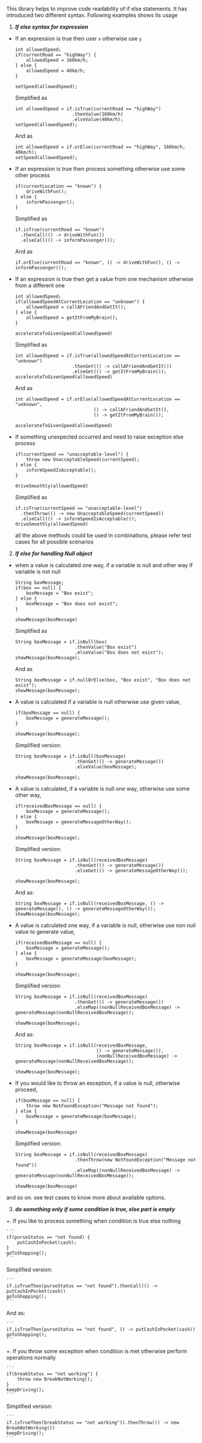 This library helps to improve code readability of if else statements. It has introduced two different syntax. Following
examples shows its usage


1. __*If else syntax for expression*__

+ If an expression is true then user `x` otherwise use `y`
    ```
    int allowedSpeed;
    if(currentRoad == "highWay") {
        allowedSpeed = 160km/h;
    } else {
        allowedSpeed = 40km/h;    
    }
    
    setSpeed(allowedSpeed);
    ```
    
    Simplified as
    ```
    int allowedSpeed = if.isTrue(currentRoad == "highWay")
                         .thenValue(160km/h)
                         .elseValue(40km/h);
    setSpeed(allowedSpeed);
    ```
    And as
    ```
    int allowedSpeed = if.orElse(currentRoad == "highWay", 160km/h, 40km/h);
    setSpeed(allowedSpeed);
    ```

+ If an expression is true then process something otherwise use some other process
    ```
    if(currentLocation == "known") {
        driveWithFun();
    } else {
        informPassenger();    
    }
    ```
    
    Simplified as
    ```
    if.isTrue(currentRoad == "known")
      .thenCall(() -> driveWithFun())
      .elseCall(() -> informPassenger());
    ```

    And as
    ```
    if.orElse(currentRoad == "known", () -> driveWithFun(), () -> informPassenger());
    ```

+ If an expression is true then get a value from one mechanism otherwise from a different one 
    ```
    int allowedSpeed;
    if(allowedSpeedAtCurrentLocation == "unknown") {
        allowedSpeed = callAFriendAndGetIt();
    } else {
        allowedSpeed = getItFromMyBrain();
    }
    
    accelerateToGivenSpeed(allowedSpeed)
    ```
    
    Simplified as
    ```
    int allowedSpeed = if.isTrue(allowedSpeedAtCurrentLocation == "unknown")
                         .thenGet(() -> callAFriendAndGetIt())
                         .elseGet(() -> getItFromMyBrain());
    accelerateToGivenSpeed(allowedSpeed)
    ```
    
    And as
    ```
    int allowedSpeed = if.orElse(allowedSpeedAtCurrentLocation == "unknown",
                                 () -> callAFriendAndGetIt(),
                                 () -> getItFromMyBrain());

    accelerateToGivenSpeed(allowedSpeed)
    ```

+ If something unexpected occurred and need to raise exception else process
    ```
    if(currentSpeed == "unacceptable-level") {
        throw new UnacceptableSpeed(currentSpeed);
    } else {
        informSpeedIsAcceptable();
    }
    
    driveSmoothly(allowedSpeed)
    ```
    
    Simplified as
    ```
    if.isTrue(currentSpeed == "unacceptable-level")
      .thenThrow(() -> new UnacceptableSpeed(currentSpeed))
      .elseCall(() -> informSpeedIsAcceptable());
    driveSmoothly(allowedSpeed)
    ```
    
    all the above methods could be used in combinations, please refer test cases for all possible scenarios

2. __*If else for handling Null object*__

+ when a value is calculated one way, if a variable is null and other way if variable is not null
    ```
    String boxMessage;
    if(box == null) {
        boxMessage = "Box exist";
    } else {
        boxMessage = "Box does not exist";
    }
    
    showMessage(boxMessage)
    ```
    
    Simplified as
    ```
    String boxMessage = if.isNull(box)
                          .thenValue("Box exist")
                          .elseValue("Box does not exist");
    showMessage(boxMessage);
    ```
    
    And as
    ```
    String boxMessage = if.nullOrElse(box, "Box exist", "Box does not exist");
    showMessage(boxMessage);
    ```

+ A value is calculated if a variable is null otherwise use given value,
    ```
    if(boxMessage == null) {
        boxMessage = generateMessage();
    }
    
    showMessage(boxMessage);
    ```
    
    Simplified version:
    ```
    String boxMessage = if.isNull(boxMessage)
                          .thenGet(() -> generateMessage())
                          .elseValue(boxMessage);
    
    showMessage(boxMessage);
    ```

+ A value is calculated, if a variable is null one way, otherwise use some other way,
    ```
    if(receivedBoxMessage == null) {
        boxMessage = generateMessage();
    } else {
        boxMessage = generateMessageOtherWay();
    }
    
    showMessage(boxMessage);
    ```
    
    Simplified version:
    ```
    String boxMessage = if.isNull(receivedBoxMessage)
                          .thenGet(() -> generateMessage())
                          .elseGet(() -> generateMessageOtherWay());
    
    showMessage(boxMessage);
    ```
    
    And as:
    ```
    String boxMessage = if.isNull(receivedBoxMessage, () -> generateMessage(), () -> generateMessageOtherWay());    
    showMessage(boxMessage);
    ```

+ A value is calculated one way, if a variable is null, otherwise use non null value to generate value,
    ```
    if(receivedBoxMessage == null) {
        boxMessage = generateMessage();
    } else {
        boxMessage = generateMessage(boxMessage);
    }
    
    showMessage(boxMessage);
    ```
    
    Simplified version:
    ```
    String boxMessage = if.isNull(receivedBoxMessage)
                          .thenGet(() -> generateMessage())
                          .elseMap((nonNullReceivedBoxMessage) -> generateMessage(nonNullReceivedBoxMessage));
    
    showMessage(boxMessage);
    ```

    And as:
    ```
    String boxMessage = if.isNull(receivedBoxMessage,
                                  () -> generateMessage()),
                                  (nonNullReceivedBoxMessage) -> generateMessage(nonNullReceivedBoxMessage));

    showMessage(boxMessage);
    ```

+ If you would like to throw an exception, if a value is null, otherwise proceed,
    ```
    if(boxMessage == null) {
        throw new NotFoundException("Message not found");
    } else {
        boxMessage = generateMessage(boxMessage);
    }
    
    showMessage(boxMessage)
    ```

    Simplified version:
    ```
    String boxMessage = if.isNull(receivedBoxMessage)
                          .thenThrow(new NotFoundException("Message not found"))
                          .elseMap((nonNullReceivedBoxMessage) -> generateMessage(nonNullReceivedBoxMessage));
    
    showMessage(boxMessage)
    ```

and so on. see test cases to know more about available options.

3. __*do something only if some condition is true, else part is empty*__

+. If you like to process something when condition is true else nothing

    ```
    if(purseStatus == "not found) {
        putCashInPocket(cash);
    }
    goToShopping();
    ```

Simplified version:

    ```
    if.isTrueThen(purseStatus == "not found").thenCall(() -> putCashInPocket(cash))
    goToShopping();
    ```
And as:

    ```
    if.isTrueThen(purseStatus == "not found", () -> putCashInPocket(cash))
    goToShopping();
    ```

+. If you throw some exception when condition is met otherwise perform operations normally

    ```
    if(breakStatus == "not working") {
        throw new BreakNotWorking();
    }
    keepDriving();
    ```

Simplified version:

    ```
    if.isTrueThen(breakStatus == "not working")).thenThrow(() -> new BreakNotWorking())
    keepDriving();
    ```
